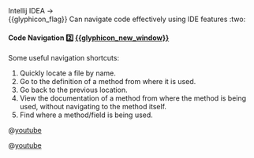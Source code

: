 <div id="path">Intellij IDEA → </div>
<span id="outcomes">{{glyphicon_flag}} Can navigate code effectively using IDE features :two:</span>

<div id="title">

#### Code Navigation :two: [{{glyphicon_new_window}}]({{baseUrl}}/intellij/codeNavigation/index.html)

</div>

<div id="body">

Some useful navigation shortcuts:

1. Quickly locate a file by name.
1. Go to the definition of a method from where it is used.
1. Go back to the previous location.
1. View the documentation of a method from where the method is being used, without navigating to the method itself.
1. Find where a method/field is being used.

<panel header="Intellij IDEA Code Navigation (Basics)" alt="basics" expanded>

@[youtube](f885wy42IcM)

</panel>

<panel header="Intellij IDEA Code Navigation (Advanced)" alt="basics" >

@[youtube](IiHZPvmVICg)

</panel>

</div>

<div id="extras">
</div>
